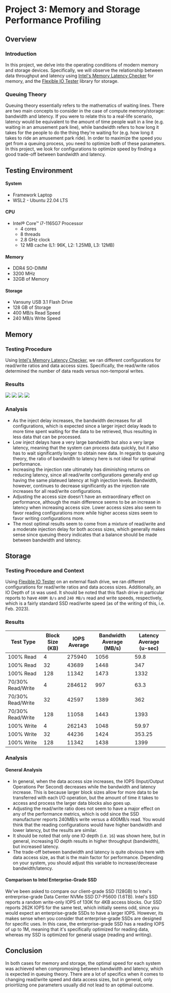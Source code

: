 # Project 3: Memory and Storage Performance Profiling
## Overview
### Introduction
In this project, we delve into the operating conditions of modern memory and storage devices. Specifically, we will observe the relationship between data throughput and latency using [Intel's Memory Latency Checker](https://www.intel.com/content/www/us/en/developer/articles/tool/intelr-memory-latency-checker.html) for memory, and the [Flexible IO Tester](https://github.com/axboe/fio) library for storage.

### Queuing Theory
Queuing theory essentially refers to the mathematics of waiting lines. There are two main concepts to consider in the case of compute memory/storage: bandwidth and latency. If you were to relate this to a real-life scenario, latency would be equivalent to the amount of time people wait in a line (e.g. waiting in an amusement park line), while bandwidth refers to how long it takes for the people to do the thing they're waiting for (e.g. how long it takes to ride an amusement park ride). In order to maximize the speed you get from a queuing process, you need to optimize both of these parameters. In this project, we look for configurations to optimize speed by finding a good trade-off between bandwidth and latency.




## Testing Environment
#### System
* Framework Laptop
* WSL2 - Ubuntu 22.04 LTS

#### CPU
* Intel® Core™ i7-1165G7 Processor
  - 4 cores
  - 8 threads
  - 2.8 GHz clock
  - 12 MB cache (L1: 96K, L2: 1.25MB, L3: 12MB)
  
#### Memory
* DDR4 SO-DIMM
* 3200 MHz
* 32GB of Memory

#### Storage
* Vansuny USB 3.1 Flash Drive
* 128 GB of Storage
* 400 MB/s Read Speed
* 240 MB/s Write Speed




## Memory
### Testing Procedure
Using [Intel's Memory Latency Checker](https://www.intel.com/content/www/us/en/developer/articles/tool/intelr-memory-latency-checker.html), we ran different configurations for read/write ratios and data access sizes. Specifically, the read/write ratios determined the number of data reads versus non-temporal writes.

### Results
![](./lram64.png)
![](./bram64.png)
![](./lram256.png)
![](./bram256.png)

### Analysis
* As the inject delay increases, the bandwidth decreases for all configurations, which is expected since a larger inject delay leads to more time spent waiting for the data to be retrieved, thus resulting in less data that can be processed.
* Low inject delays have a very large bandwidth but also a very large latency, meaning that the system can process data quickly, but it also has to wait significantly longer to obtain new data. In regards to queuing theory, the ratio of bandwidth to latency here is not ideal for optimal performance.
* Increasing the injection rate ultimately has diminishing returns on reducing latency, since all read/write configurations generally end up having the same plateued latency at high injection levels. Bandwidth, however, continues to decrease significantly as the injection rate increases for all read/write configurations.
* Adjusting the access size doesn't have an extraordinary effect on performance, although the main difference seems to be an increase in latency when increasing access size. Lower access sizes also seem to favor reading configurations more while higher access sizes seem to favor writing configurations more.
* The most optimal results seem to come from a mixture of read/write and a moderate injection delay for both access sizes, which generally makes sense since queuing theory indicates that a balance should be made between bandwidth and latency.




## Storage
### Testing Procedure and Context
Using [Flexible IO Tester](https://github.com/axboe/fio) on an external flash drive, we ran different configurations for read/write ratios and data access sizes. Additionally, an IO Depth of `16` was used. It should be noted that this flash drive in particular reports to have `400M B/s` and `240 MB/s` read and write speeds, respectively, which is a fairly standard SSD read/write speed (as of the writing of this, i.e. Feb. 2023). <br>

### Results
| Test Type          | Block Size (KB) | IOPS Average | Bandwidth Average (MB/s) | Latency Average (u-sec) |
|--------------------|------------|--------------|--------------------------|-------------------------|
100% Read	| 4	| 275940	| 1056	| 59.8
100% Read	| 32 | 43689 | 1448 | 347
100% Read	| 128	| 11342	| 1473 | 1332
70/30% Read/Write | 4 | 284612 | 997 | 63.3
70/30% Read/Write | 32 | 42597 | 1389 | 362
70/30% Read/Write | 128 | 11058 | 1443 | 1393
100% Write | 4 | 262143 | 1048 | 59.97
100% Write | 32 | 44236 | 1424 | 353.25
100% Write | 128 | 11342 | 1438 | 1399

### Analysis
#### General Analysis
* In general, when the data access size increases, the IOPS (Input/Output Operations Per Second) decreases while the bandwidth and latency increase. This is because larger block sizes allow for more data to be transferred with each I/O operation, but the amount of time it takes to access and process the larger data blocks also goes up. 
* Adjusting the read/write ratio does not seem to have a major effect on any of the performance metrics, which is odd since the SSD manufacturer reports 240MB/s write versus a 400MB/s read. You would think that the reading configurations would have higher bandwidth and lower latency, but the results are similar.
* It should be noted that only one IO depth (i.e. `16`) was shown here, but in general, increasing IO depth results in higher throughput (bandwidth), but increased latency.
* The trade-off between bandwidth and latency is quite obvious here with data access size, as that is the main factor for performance. Depending on your system, you should adjust this variable to increase/decrease bandwidth/latency.

#### Comparison to Intel Enterprise-Grade SSD
We've been asked to compare our client-grade SSD (128GB) to Intel's entrerprise-grade Data Center NVMe SSD D7-P5600 (1.6TB). Intel's SSD reports a random write-only IOPS of 130K for 4KB access blocks. Our SSD reports 262K IOPS for the same test, which initially seems odd, since you would expect an enterprise-grade SSDs to have a larger IOPS. However, its makes sense when you consider that enterprise-grade SSDs are designed for specific uses. In this case, the enterprise-grade SSD has a reading IOPS of up to 1M, meaning that it's specifically optimized for reading data, whereas my SSD is optimized for general usage (reading and writing).


## Conclusion
In both cases for memory and storage, the optimal speed for each system was achieved when compromosing between bandwidth and latency, which is expected in queuing theory. There are a lot of specifics when it comes to changing read/write speed and data access sizes, but in general, only prioirtiizng one parameters usually did not lead to an optimal outcome.

